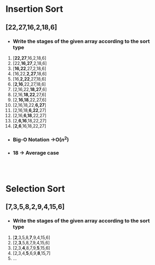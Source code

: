 # Insertion Sort
## [22,27,16,2,18,6]
- ### Write the stages of the given array according to the sort type
1. [**22,27**,16,2,18,6]
1. [22,**16,27**,2,18,6]
2. [**16,22**,27,2,18,6]
2. [16,22,**2,27**,18,6]
2. [16,**2,22**,27,18,6]
2. [**2,16**,22,27,18,6]
2. [2,16,22,**18,27**,6]
2. [2,16,**18,22**,27,6]
2. [2,**16,18**,22,27,6]
2. [2,16,18,22,**6,27**]
2. [2,16,18,**6,22**,27]
2. [2,16,**6,18**,22,27]
2. [2,**6,16**,18,22,27]
2. [**2,6**,16,18,22,27]


- ### Big-O Notation ->O($n^2$)

- ### 18 -> Average case

<br />
<br />

# Selection Sort
## [7,3,5,8,2,9,4,15,6]
- ### Write the stages of the given array according to the sort type
1. [**2**,3,5,8,**7**,9,4,15,6]
2. [2,**3**,5,8,7,9,4,15,6]
3. [2,3,**4**,8,7,9,**5**,15,6]
4. [2,3,4,**5**,6,9,**8**,15,7]
5. ...